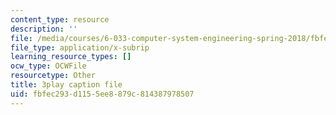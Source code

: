 ```yaml
---
content_type: resource
description: ''
file: /media/courses/6-033-computer-system-engineering-spring-2018/fbfec293d1155ee8879c814387978507_r2_-2KW76ec.vtt
file_type: application/x-subrip
learning_resource_types: []
ocw_type: OCWFile
resourcetype: Other
title: 3play caption file
uid: fbfec293-d115-5ee8-879c-814387978507
---
```

